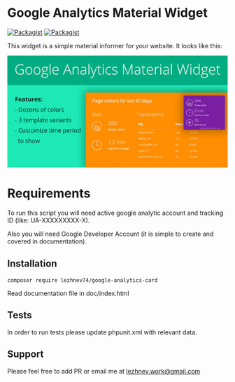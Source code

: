 # Google Analytics Material Widget
[![Packagist](https://img.shields.io/packagist/v/lezhnev74/google-analytics-card.svg)]()
[![Packagist](https://img.shields.io/packagist/l/lezhnev74/google-analytics-card.svg)]()

This widget is a simple material informer for your website.
It looks like this:

![alt tag](https://raw.githubusercontent.com/lezhnev74/google-analytics-material-widget/master/doc/assets/images/banner1.jpg)

Requirements
============

To run this script you will need active google analytic account and tracking ID (like: UA-XXXXXXXXX-X).

Also you will need Google Developer Account (it is simple to create and covered in documentation).

## Installation

```
composer require lezhnev74/google-analytics-card
```

Read documentation file in doc/index.html

## Tests
In order to run tests please update phpunit.xml with relevant data. 

## Support

Please feel free to add PR or email me at lezhnev.work@gmail.com

